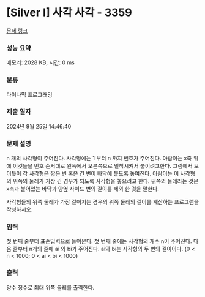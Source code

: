 # [Silver I] 사각 사각 - 3359 

[문제 링크](https://www.acmicpc.net/problem/3359) 

### 성능 요약

메모리: 2028 KB, 시간: 0 ms

### 분류

다이나믹 프로그래밍

### 제출 일자

2024년 9월 25일 14:46:40

### 문제 설명

<p>n 개의 사각형이 주어진다. 사각형에는 1 부터 n 까지 번호가 주어진다. 아람이는 x축 위에 이것들을 번호 순서대로 왼쪽에서 오른쪽으로 밀착시켜서 붙이려고한다. 그림에서 보이듯이 각 사각형은 짧은 변 혹은 긴 변이 바닥에 붙도록 놓여진다. 아람이는 이 사각형의 위쪽의 둘레가 가장 긴 경우가 되도록 사각형을 놓으려고 한다. 위쪽의 둘레라는 것은 x축과 붙어있는 바닥과 양옆 사이드 변의 길이를 제외 한 것을 말한다.</p>

<p>사각형들의 위쪽 둘레가 가장 길어지는 경우의 위쪽 둘레의 길이를 계산하는 프로그램을 작성하시오.</p>

### 입력 

 <p>첫 번째 줄부터 표준입력으로 들어온다. 첫 번째 줄에는 사각형의 개수 n이 주어진다. 다음 줄부터 n개의 줄에 ai 와 bi가 주어진다. ai와 bi는 사각형의 두 변의 길이이다. (0 < n < 1000; 0 < ai < bi < 1000)</p>

### 출력 

 <p>양수 정수로 최대 위쪽 둘레를 출력한다.</p>

